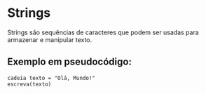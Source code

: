 # Strings

Strings são sequências de caracteres que podem ser usadas para armazenar e manipular texto.

## Exemplo em pseudocódigo:

```pseudocode
cadeia texto = "Olá, Mundo!"
escreva(texto)